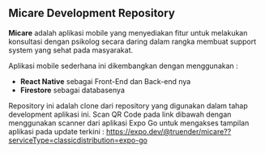 ## Micare Development Repository

<b>Micare</b> adalah aplikasi mobile yang menyediakan fitur untuk melakukan konsultasi dengan psikolog secara daring dalam rangka membuat support system yang sehat pada masyarakat.

Aplikasi mobile sederhana ini dikembangkan dengan menggunakan :
- <b>React Native</b> sebagai Front-End dan Back-end nya
- <b>Firestore</b> sebagai databasenya

Repository ini adalah clone dari repository yang digunakan dalam tahap development aplikasi ini.
Scan QR Code pada link dibawah dengan menggunakan scanner dari aplikasi Expo Go untuk mengakses tampilan aplikasi pada update terkini :
https://expo.dev/@truender/micare??serviceType=classicdistribution=expo-go 
